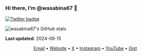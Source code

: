 <!---
- 👋 Hi, I’m @wasabina67
- 👀 I’m interested in ...
- 🌱 I’m currently learning ...
- 💞️ I’m looking to collaborate on ...
- 📫 How to reach me ...
- 😄 Pronouns: ...
- ⚡ Fun fact: ...
--->

<!---
wasabina67/wasabina67 is a ✨ special ✨ repository because its `README.md` (this file) appears on your GitHub profile.
You can click the Preview link to take a look at your changes.
--->

### Hi there, I’m @wasabina67 🍉

[![Twitter badge](https://img.shields.io/twitter/follow/wasabina67?style=social)](https://x.com/wasabina67)

![wasabina67's GitHub stats](https://github-readme-stats.vercel.app/api?username=wasabina67&show_icons=true&count_private=true&theme=dark)

**Last updated**: 2024-08-15

<div align="center">
  <a href="mailto:wasabina67@gmail.com">Email</a> •
  <a href="https://wasabina67.github.io/">Website</a> •
  <a href="https://x.com/wasabina67">X</a> •
  <a href="https://www.instagram.com/wasabina67">Instagram</a> •
  <a href="https://www.youtube.com/@wasabina67">YouTube</a> •
  <a href="https://gist.github.com/wasabina67">Gist</a>
</div>
